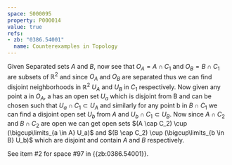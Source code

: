 ```yaml
---
space: S000095
property: P000014
value: true
refs:
- zb: "0386.54001"
  name: Counterexamples in Topology
---
```


Given Separated sets $A$ and $B$, now see that $O_A = A \cap C_1$ and $O_B = B \cap C_1$ are subsets of $\mathbb{R}^2$ and since $O_A$ and $O_B$ are separated thus we can find disjoint neighborhoods in $\mathbb{R}^2$ $U_A$ and $U_B$ in $C_1$ respectively. Now given any point a in $O_A$, a has an open set $U_a$ which is disjoint from B and can be chosen such that $U_a \cap C_1 \subset U_A$ and similarly for any point b in $B \cap C_1$ we can find a disjoint open set $U_b$ from $A$ and $U_b \cap C_1 \subset U_B$. Now since $A \cap C_2$ and $B \cap C_2$ are open we can get open sets $(A \cap C_2) \cup (\bigcup\limits_{a \in A} U_a)$ and $(B \cap C_2) \cup (\bigcup\limits_{b \in B} U_b)$ which are disjoint and contain $A$ and $B$ respectively.

See item #2 for space #97 in {{zb:0386.54001}}.
